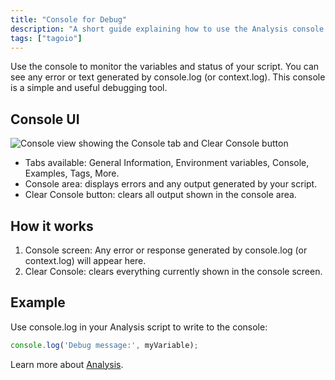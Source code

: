 ```yaml
---
title: "Console for Debug"
description: "A short guide explaining how to use the Analysis console to monitor script variables, view errors and log output, and clear the console in TagoIO."
tags: ["tagoio"]
---
```

Use the console to monitor the variables and status of your script. You can see any error or text generated by console.log (or context.log). This console is a simple and useful debugging tool.

## Console UI

![Console view showing the Console tab and Clear Console button](/docs_imagem/tagoio/console-for-debug-2.png)

- Tabs available: General Information, Environment variables, Console, Examples, Tags, More.
- Console area: displays errors and any output generated by your script.
- Clear Console button: clears all output shown in the console area.

## How it works

1. Console screen: Any error or response generated by console.log (or context.log) will appear here.
2. Clear Console: clears everything currently shown in the console screen.

## Example

Use console.log in your Analysis script to write to the console:

```javascript
console.log('Debug message:', myVariable);
```

Learn more about [Analysis](../analysis/).